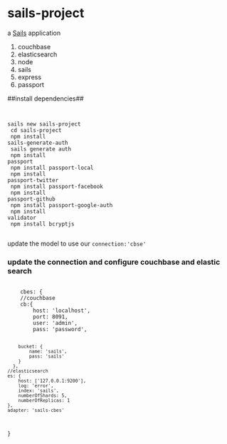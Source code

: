 # sails-project #

a [Sails](http://sailsjs.org) application


1. couchbase
2. elasticsearch
3. node
4. sails
5. express
6. passport


##install dependencies##
<code>

  sails new sails-project<br/> 
  cd sails-project<br/>
  npm install sails-generate-auth<br/>
  sails generate auth<br/>
  npm install passport<br/>
  npm install passport-local<br/>
  npm install passport-twitter<br/>
  npm install passport-facebook<br/>
  npm install passport-github<br/>
  npm install passport-google-auth<br/>
  npm install validator<br/>
  npm install bcryptjs<br/>
  </code>
  
  <p> update the model to use our <code>connection:'cbse'</code></p>
  
  <h3>update the connection and configure couchbase and elastic search</h3>
  <code>
    cbes: {
    //couchbase
    cb:{
        host: 'localhost',
        port: 8091,
        user: 'admin',
        pass: 'password',
    
        bucket: {
            name: 'sails',
            pass: 'sails'
        }
      },
    //elasticsearch   
    es: {
        host: ['127.0.0.1:9200'],
        log: 'error',
        index: 'sails',
        numberOfShards: 5,
        numberOfReplicas: 1
    },
    adapter: 'sails-cbes'
  }
  </code>
